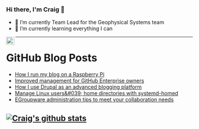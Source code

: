 ### Hi there, I'm Craig 👋

<!--
**CraigTeelFugro/CraigTeelFugro** is a ✨ _special_ ✨ repository because its `README.md` (this file) appears on your GitHub profile.

Here are some ideas to get you started:
-->

- 🔭 I’m currently Team Lead for the Geophysical Systems team
- 🌱 I’m currently learning everything I can

[<img align="left" alt="Craig Teel | LinkedIn" width="22px" src="https://cdn.jsdelivr.net/npm/simple-icons@v3/icons/linkedin.svg" />][linkedin]

---

# GitHub Blog Posts

<!-- BLOG-POST-LIST:START -->
- [How I run my blog on a Raspberry Pi](https://opensource.com/article/22/3/run-drupal-raspberry-pi)
- [Improved management for GitHub Enterprise owners](https://github.blog/2022-03-10-improved-management-github-enterprise-owners/)
- [How I use Drupal as an advanced blogging platform](https://opensource.com/article/22/3/drupal-advanced-blogging-platform)
- [Manage Linux users&amp;#039; home directories with systemd-homed](https://opensource.com/article/22/3/manage-users-home-directory-systemd-homed)
- [EGroupware administration tips to meet your collaboration needs](https://opensource.com/article/22/3/egroupware-administration)
<!-- BLOG-POST-LIST:END -->

## [![Craig's github stats](https://github-readme-stats.vercel.app/api?username=craigteelfugro)](https://github.com/anuraghazra/github-readme-stats)


[linkedin]: https://linkedin.com/in/craig-teel-b8786771
